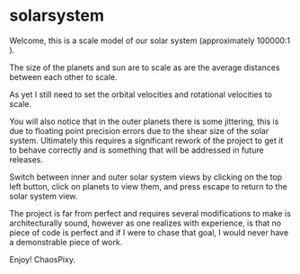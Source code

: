 # solarsystem

Welcome, this is a scale model of our solar system (approximately 100000:1 ).

The size of the planets and sun are to scale as are the average distances between each other to scale. 

As yet I still need to set the orbital velocities and rotational velocities to scale.

You will also notice that in the outer planets there is some jittering, this is due to floating point precision errors due to the shear size of the solar system. Ultimately this requires a significant rework of the project to get it to behave correctly and is something that will be addressed in future releases.

Switch between inner and outer solar system views by clicking on the top left button, click on planets to view them, and press escape to return to the solar system view.

The project is far from perfect and requires several modifications to make is architecturally sound, however as one realizes with experience, is that no piece of code is perfect and if I were to chase that goal, I would never have a demonstrable piece of work.

Enjoy! ChaosPixy.
